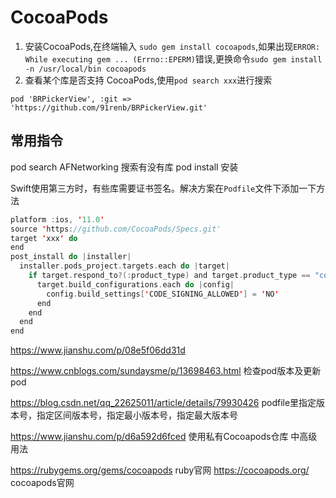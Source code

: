 # CocoaPods
1. 安装CocoaPods,在终端输入 `sudo gem install cocoapods`,如果出现`ERROR:  While executing gem ... (Errno::EPERM)`错误,更换命令`sudo gem install -n /usr/local/bin cocoapods`
2. 查看某个库是否支持 CocoaPods,使用`pod search xxx`进行搜索


```
pod 'BRPickerView', :git => 'https://github.com/91renb/BRPickerView.git'
```


## 常用指令
pod search AFNetworking  搜索有没有库
pod install   安装




Swift使用第三方时，有些库需要证书签名。解决方案在`Podfile`文件下添加一下方法
```swift
platform :ios, '11.0'
source 'https://github.com/CocoaPods/Specs.git'
target 'xxx' do
end
post_install do |installer|
  installer.pods_project.targets.each do |target|
    if target.respond_to?(:product_type) and target.product_type == "com.apple.product-type.bundle"
      target.build_configurations.each do |config|
        config.build_settings['CODE_SIGNING_ALLOWED'] = 'NO'
      end
    end
  end
end
```


https://www.jianshu.com/p/08e5f06dd31d

https://www.cnblogs.com/sundaysme/p/13698463.html  检查pod版本及更新pod

https://blog.csdn.net/qq_22625011/article/details/79930426  podfile里指定版本号，指定区间版本号，指定最小版本号，指定最大版本号

https://www.jianshu.com/p/d6a592d6fced  使用私有Cocoapods仓库 中高级用法


https://rubygems.org/gems/cocoapods ruby官网
https://cocoapods.org/  cocoapods官网